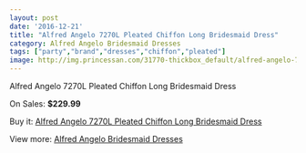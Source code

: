 ```yaml
---
layout: post
date: '2016-12-21'
title: "Alfred Angelo 7270L Pleated Chiffon Long Bridesmaid Dress"
category: Alfred Angelo Bridesmaid Dresses
tags: ["party","brand","dresses","chiffon","pleated"]
image: http://img.princessan.com/31770-thickbox_default/alfred-angelo-7270l-pleated-chiffon-long-bridesmaid-dress.jpg
---
```

Alfred Angelo 7270L Pleated Chiffon Long Bridesmaid Dress

On Sales: **$229.99**
<a href="https://www.princessan.com/en/14459-alfred-angelo-7270l-pleated-chiffon-long-bridesmaid-dress.html"><amp-img layout="responsive" width="600" height="600" src="//img.princessan.com/31770-thickbox_default/alfred-angelo-7270l-pleated-chiffon-long-bridesmaid-dress.jpg" alt="Alfred Angelo 7270L Pleated Chiffon Long Bridesmaid Dress 0" /></a>
<a href="https://www.princessan.com/en/14459-alfred-angelo-7270l-pleated-chiffon-long-bridesmaid-dress.html"><amp-img layout="responsive" width="600" height="600" src="//img.princessan.com/31771-thickbox_default/alfred-angelo-7270l-pleated-chiffon-long-bridesmaid-dress.jpg" alt="Alfred Angelo 7270L Pleated Chiffon Long Bridesmaid Dress 1" /></a>
<a href="https://www.princessan.com/en/14459-alfred-angelo-7270l-pleated-chiffon-long-bridesmaid-dress.html"><amp-img layout="responsive" width="600" height="600" src="//img.princessan.com/31772-thickbox_default/alfred-angelo-7270l-pleated-chiffon-long-bridesmaid-dress.jpg" alt="Alfred Angelo 7270L Pleated Chiffon Long Bridesmaid Dress 2" /></a>

Buy it: [Alfred Angelo 7270L Pleated Chiffon Long Bridesmaid Dress](https://www.princessan.com/en/14459-alfred-angelo-7270l-pleated-chiffon-long-bridesmaid-dress.html "Alfred Angelo 7270L Pleated Chiffon Long Bridesmaid Dress")

View more: [Alfred Angelo Bridesmaid Dresses](https://www.princessan.com/en/106- "Alfred Angelo Bridesmaid Dresses")